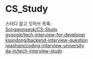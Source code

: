 # CS_Study
스터디 참고 깃허브 목록:<br>
<a href="https://github.com/Songwonseok/CS-Study">Songwonseok/CS-Study</a> <br>
<a href="https://github.com/gyoogle/tech-interview-for-developer">gyoogle/tech-interview-for-developer</a> <br>
<a href="https://github.com/ksundong/backend-interview-question">ksundong/backend-interview-question</a> <br>
<a href="https://github.com/jwasham/coding-interview-university">jwasham/coding-interview-university</a> <br>
<a href="https://github.com/da-in/tech-interview-study">da-in/tech-interview-study</a> <br>
